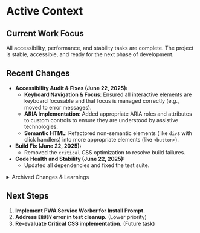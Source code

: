 <!-- Alan UI - activeContext.md | 22nd June 2025, WJW -->

# Active Context

## Current Work Focus
All accessibility, performance, and stability tasks are complete. The project is stable, accessible, and ready for the next phase of development.

## Recent Changes
- **Accessibility Audit & Fixes (June 22, 2025):**
    - **Keyboard Navigation & Focus**: Ensured all interactive elements are keyboard focusable and that focus is managed correctly (e.g., moved to error messages).
    - **ARIA Implementation**: Added appropriate ARIA roles and attributes to custom controls to ensure they are understood by assistive technologies.
    - **Semantic HTML**: Refactored non-semantic elements (like `div`s with click handlers) into more appropriate elements (like `<button>`).
- **Build Fix (June 22, 2025):**
    - Removed the `critical` CSS optimization to resolve build failures.
- **Code Health and Stability (June 22, 2025):**
    - Updated all dependencies and fixed the test suite.

<details>
<summary>Archived Changes & Learnings</summary>

- **Documentation Refactor (June 22, 2025):** Pruned and refactored all documentation for clarity.
- **Active Decisions and Considerations**: The project is stable. The remaining `EBUSY` error and sub-dependency deprecation warnings are accepted, known issues.
- **Learnings and Project Insights**:
    - **Deployment Environment Parity**: Build processes can fail in CI/CD even if they work locally.
    - **Pragmatic Retreat**: It's sometimes better to remove a problematic optimization to ensure stability.
    - **Test Environment Management**: Proper test setup and teardown are critical.

</details>

## Next Steps
1.  **Implement PWA Service Worker for Install Prompt.**
2.  **Address `EBUSY` error in test cleanup.** (Lower priority)
3.  **Re-evaluate Critical CSS implementation.** (Future task)
